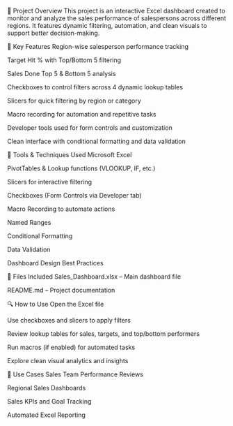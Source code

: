 📝 Project Overview
This project is an interactive Excel dashboard created to monitor and analyze the sales performance of salespersons across different regions. It features dynamic filtering, automation, and clean visuals to support better decision-making.

🎯 Key Features
Region-wise salesperson performance tracking

Target Hit % with Top/Bottom 5 filtering

Sales Done Top 5 & Bottom 5 analysis

Checkboxes to control filters across 4 dynamic lookup tables

Slicers for quick filtering by region or category

Macro recording for automation and repetitive tasks

Developer tools used for form controls and customization

Clean interface with conditional formatting and data validation

🧰 Tools & Techniques Used
Microsoft Excel

PivotTables & Lookup functions (VLOOKUP, IF, etc.)

Slicers for interactive filtering

Checkboxes (Form Controls via Developer tab)

Macro Recording to automate actions

Named Ranges

Conditional Formatting

Data Validation

Dashboard Design Best Practices

📂 Files Included
Sales_Dashboard.xlsx – Main dashboard file

README.md – Project documentation

🔍 How to Use
Open the Excel file

Use checkboxes and slicers to apply filters

Review lookup tables for sales, targets, and top/bottom performers

Run macros (if enabled) for automated tasks

Explore clean visual analytics and insights

📌 Use Cases
Sales Team Performance Reviews

Regional Sales Dashboards

Sales KPIs and Goal Tracking

Automated Excel Reporting
